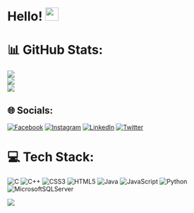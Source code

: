 # Hello! <img src="https://raw.githubusercontent.com/MartinHeinz/MartinHeinz/master/wave.gif" width="30px">

# 📊 GitHub Stats:
![](https://github-readme-stats.vercel.app/api?username=cristiano-nicolau&theme=highcontrast&hide_border=false&include_all_commits=false&count_private=true)<br/>
![](https://github-readme-streak-stats.herokuapp.com/?user=cristiano-nicolau&theme=highcontrast&hide_border=false)<br/>
![](https://github-readme-stats.vercel.app/api/top-langs/?username=cristiano-nicolau&theme=highcontrast&hide_border=false&include_all_commits=false&count_private=true&layout=compact)

## 🌐 Socials:
[![Facebook](https://img.shields.io/badge/Facebook-%231877F2.svg?logo=Facebook&logoColor=white)](https://facebook.com/cristiano.nicolau.33) [![Instagram](https://img.shields.io/badge/Instagram-%23E4405F.svg?logo=Instagram&logoColor=white)](https://instagram.com/cristiano_nicolau) [![LinkedIn](https://img.shields.io/badge/LinkedIn-%230077B5.svg?logo=linkedin&logoColor=white)](https://linkedin.com/in/cristiano-nicolau-b79745269) [![Twitter](https://img.shields.io/badge/Twitter-%231DA1F2.svg?logo=Twitter&logoColor=white)](https://twitter.com/cristianonicol_) 

# 💻 Tech Stack:
![C](https://img.shields.io/badge/c-%2300599C.svg?style=flat-square&logo=c&logoColor=white) ![C++](https://img.shields.io/badge/c++-%2300599C.svg?style=flat-square&logo=c%2B%2B&logoColor=white) ![CSS3](https://img.shields.io/badge/css3-%231572B6.svg?style=flat-square&logo=css3&logoColor=white) ![HTML5](https://img.shields.io/badge/html5-%23E34F26.svg?style=flat-square&logo=html5&logoColor=white) ![Java](https://img.shields.io/badge/java-%23ED8B00.svg?style=flat-square&logo=java&logoColor=white) ![JavaScript](https://img.shields.io/badge/javascript-%23323330.svg?style=flat-square&logo=javascript&logoColor=%23F7DF1E) ![Python](https://img.shields.io/badge/python-3670A0?style=flat-square&logo=python&logoColor=ffdd54) ![MicrosoftSQLServer](https://img.shields.io/badge/Microsoft%20SQL%20Sever-CC2927?style=flat-square&logo=microsoft%20sql%20server&logoColor=white)

[![](https://visitcount.itsvg.in/api?id=cristiano-nicolau&icon=2&color=2)](https://visitcount.itsvg.in)
